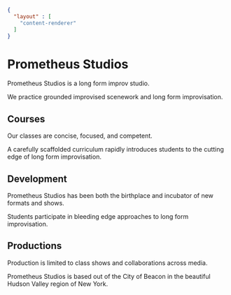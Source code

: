 ```json
{
  "layout" : [
    "content-renderer"
  ]
}
```
# Prometheus Studios

Prometheus Studios is a long form improv studio.

We practice grounded improvised scenework and long form improvisation.

## Courses

Our classes are concise, focused, and competent.

A carefully scaffolded curriculum rapidly introduces students to the cutting edge of long form improvisation.


## Development

Prometheus Studios has been both the birthplace and incubator of new formats and shows.

Students participate in bleeding edge approaches to long form improvisation.

## Productions

Production is limited to class shows and collaborations across media.


Prometheus Studios is based out of the City of Beacon in the beautiful Hudson Valley region of New York.
